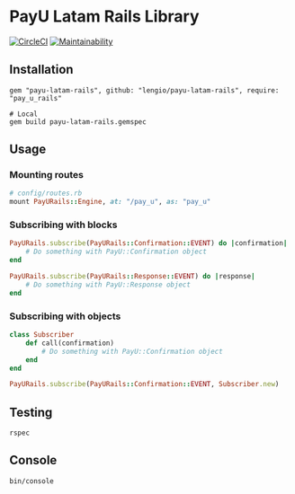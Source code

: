 # PayU Latam Rails Library

[![CircleCI](https://circleci.com/gh/lengio/payu-latam-rails.svg?style=svg)](https://circleci.com/gh/lengio/payu-latam-rails)
[![Maintainability](https://api.codeclimate.com/v1/badges/b497ad8d66bf768501f4/maintainability)](https://codeclimate.com/github/lengio/payu-latam-rails/maintainability)

## Installation

    gem "payu-latam-rails", github: "lengio/payu-latam-rails", require: "pay_u_rails"

    # Local
    gem build payu-latam-rails.gemspec

## Usage

### Mounting routes

```ruby
# config/routes.rb
mount PayURails::Engine, at: "/pay_u", as: "pay_u"
```

### Subscribing with blocks

```ruby
PayURails.subscribe(PayURails::Confirmation::EVENT) do |confirmation|
    # Do something with PayU::Confirmation object
end

PayURails.subscribe(PayURails::Response::EVENT) do |response|
    # Do something with PayU::Response object
end

```

### Subscribing with objects

```ruby
class Subscriber
    def call(confirmation)
        # Do something with PayU::Confirmation object
    end
end

PayURails.subscribe(PayURails::Confirmation::EVENT, Subscriber.new)

```

## Testing

    rspec

## Console

    bin/console

